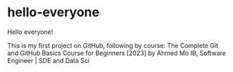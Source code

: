 # hello-everyone
Hello everyone!

This is my first project on GitHub, 
following by course: The Complete Git and GitHub Basics Course for Beginners [2023] by Ahmed Mo IB, Software Engineer | SDE and Data Sci
